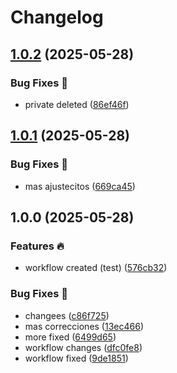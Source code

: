 # Changelog

## [1.0.2](https://github.com/shompys/github-package/compare/github-package-test-v1.0.1...github-package-test-v1.0.2) (2025-05-28)


### Bug Fixes 🐛

* private deleted ([86ef46f](https://github.com/shompys/github-package/commit/86ef46ff7b091ec95cad7e5546904613def2796c))

## [1.0.1](https://github.com/shompys/github-package/compare/github-package-test-v1.0.0...github-package-test-v1.0.1) (2025-05-28)


### Bug Fixes 🐛

* mas ajustecitos ([669ca45](https://github.com/shompys/github-package/commit/669ca455ac72bc0bdbb3cb9f1438023108e0625e))

## 1.0.0 (2025-05-28)


### Features 🔥

* workflow created (test) ([576cb32](https://github.com/shompys/github-package/commit/576cb32e136eb24dd8ba3ad68e7c62ebff267e45))


### Bug Fixes 🐛

* changees ([c86f725](https://github.com/shompys/github-package/commit/c86f7253fed1eb680af8bdda188ecf2ff29d9cc2))
* mas correcciones ([13ec466](https://github.com/shompys/github-package/commit/13ec466e71102ae9dc4bef65b417c5e705875a17))
* more fixed ([6499d65](https://github.com/shompys/github-package/commit/6499d6581483f97071b7f626f265101e063d632e))
* workflow changes ([dfc0fe8](https://github.com/shompys/github-package/commit/dfc0fe89f5c16bbb04fdbe95d0dd549a54e9a131))
* workflow fixed ([9de1851](https://github.com/shompys/github-package/commit/9de18519618bd77dfd16ff05c5899833476681b9))

